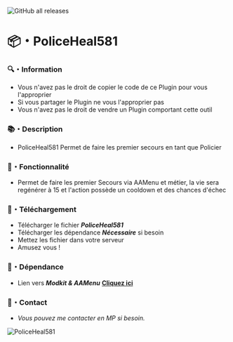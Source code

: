 ![GitHub all releases](https://img.shields.io/github/downloads/Shape581/PoliceHeal581/total)

# :package:・PoliceHeal581

### :mag:・Information

- Vous n'avez pas le droit de copier le code de ce Plugin pour vous l'approprier
- Si vous partager le Plugin ne vous l'approprier pas
- Vous n'avez pas le droit de vendre un Plugin comportant cette outil

### :books:・Description

- PoliceHeal581 Permet de faire les premier secours en tant que Policier

### :toolbox:・Fonctionnalité

- Permet de faire les premier Secours via AAMenu et métier, la vie sera regénérer à 15 et l'action possède un cooldown et des chances d'échec

### :link:・Téléchargement

- Télécharger le fichier ***PoliceHeal581***
- Télécharger les dépendance ***Nécessaire*** si besoin
- Mettez les fichier dans votre serveur
- Amusez vous !

### :link:・Dépendance

- Lien vers ***Modkit & AAMenu*** **[Cliquez ici](https://github.com/Aarnow/NovaLife_ModKit-Releases/releases/latest)**

### :speech_balloon:・Contact

- *Vous pouvez me contacter en MP si besoin.*

![PoliceHeal581](https://github.com/user-attachments/assets/ccf49b21-572f-4347-80ed-e1c012626a72)
